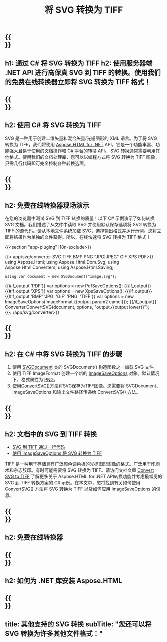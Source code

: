 ﻿---
translation: true
template: /templates/_template-conversion-child.md
title: 将 SVG 转换为 TIFF
description: 在 C# 中将 SVG 转换为 TIFF。在 ASP.NET 或任何 .NET 应用程序中轻松使用转换器 API。免费试用在线 SVG 到 TIFF 转换器！
url: /net/conversion/svg-to-tiff/
family: html
platformtag: net
feature: conversion
informat: SVG
outformat: TIFF
otherformats: PDF XPS GIF JPEG PNG BMP
---

{{<section banner>}}
---
h1: 通过 C# 将 SVG 转换为 TIFF
h2: 使用服务器端 .NET API 进行高保真 SVG 到 TIFF 的转换。使用我们的免费在线转换器立即将 SVG 转换为 TIFF 格式！
---

{{<section overview>}}
---
h2: 使用 C# 将 SVG 转换为 TIFF
---

SVG 是一种用于创建二维矢量和混合矢量/光栅图形的 XML 语言。为了将 SVG 转换为 TIFF，我们将使用 [Aspose.HTML for .NET](https://products.aspose.com/html/net/) API，它是一个功能丰富、功能强大且易于使用的文档操作和 C# 平台的转换 API。 SVG 转换通常需要利用其他格式。使用我们的文档处理库，您可以以编程方式将 SVG 转换为 TIFF 图像，只需几行代码即可完全控制各种转换选项。

{{<section demos>}}
---
h2: 免费在线转换器现场演示
---

在您的浏览器中测试 SVG 到 TIFF 转换的质量！以下 C# 示例演示了如何转换 SVG 文档。我们描述了从文件中读取 SVG 并使用默认保存选项将 SVG 转换为 TIFF 的源代码。请从本地文件系统加载 SVG，选择输出格式并运行示例。您将立即将结果作为单独的文件获得。所以，在线快速将 SVG 转换为 TIFF 格式！

{{<section "app-pluging" i18n-exclude>}}

{{< app/svg/converter SVG TIFF BMP PNG "JPG|JPEG" GIF XPS PDF>}}
using Aspose.Html;
using Aspose.Html.Dom.Svg;
using Aspose.Html.Converters;
using Aspose.Html.Saving;

    using var document = new SVGDocument("image.svg");
{{#if_output 'PDF'}}
    var options = new PdfSaveOptions();
{{/if_output}}
{{#if_output 'XPS'}}
    var options = new XpsSaveOptions();
{{/if_output}}
{{#if_output 'BMP' 'JPG' 'GIF' 'PNG' 'TIFF'}}
    var options = new ImageSaveOptions(ImageFormat.{{output param2 camel}});
{{/if_output}}
    Converter.ConvertSVG(document, options, "output.{{output lower}}");   
{{< /app/svg/converter>}}


{{<section steps>}}
---
h2: 在 C# 中将 SVG 转换为 TIFF 的步骤
---
1. 使用 [SVGDocument](https://reference.aspose.com/html/net/aspose.html.dom.svg/svgdocument/) 类的 SVGDocument() 构造函数之一加载 SVG 文件。
1. 使用 TIFF ImageFormat 创建一个新的 [ImageSaveOptions](https://reference.aspose.com/html/net/aspose.html.saving/imagesaveoptions/) 对象。默认情况下，格式属性为 [PNG](https://reference.aspose.com/html/net/aspose.html.rendering.image/imageformat/)。
1. 使用[ConvertSVG()](https://reference.aspose.com/html/net/aspose.html.converters/converter/convertsvg/#convertsvg_3)方法将SVG保存为TIFF图像。您需要将 SVGDocument、ImageSaveOptions 和输出文件路径传递给 ConvertSVG() 方法。

{{<section documentation>}}
---
h2: 文档中的 SVG 到 TIFF 转换
---

  - <a href="https://docs.aspose.com/html/net/converting-between-formats/svg-to-tiff/#svg-to-tiff-by-a-single-line-of-code " target="_blank">SVG 到 TIFF 通过一行代码</a>
  - <a href="https://docs.aspose.com/html/net/converting-between-formats/svg-to-tiff/#convert-svg-to-tiff-using-imagesaveoptions" target="_blank" >使用 ImageSaveOptions 将 SVG 转换为 TIFF</a>

TIFF 是一种用于存储具有广泛颜色调色板的光栅图形图像的格式。广泛用于印刷术和杂志胶印。有时可能需要将 SVG 转换为 TIFF。请访问文档文章 [Convert SVG to TIFF](https://docs.aspose.com/html/net/converting-between-formats/svg-to-tiff/) 了解更多关于 Aspose.HTML for .NET API转换功能并考虑最常见的 SVG 到 TIFF 转换方案的 C# 示例。在本文中，您将找到有关如何使用 ConvertSVG() 方法将 SVG 转换为 TIFF 以及如何应用 ImageSaveOptions 的信息。

{{<section online-converters>}}
---
h2: 免费在线转换器
---

{{<section get-started>}}
---
h2: 如何为 .NET 库安装 Aspose.HTML
---

{{<section other-conversions>}}
---
title: 其他支持的 SVG 转换
subTitle: "您还可以将 SVG 转换为许多其他文件格式："
---